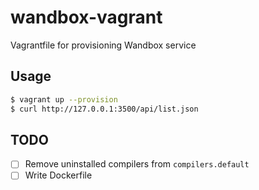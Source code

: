 # wandbox-vagrant

Vagrantfile for provisioning Wandbox service

## Usage

```sh
$ vagrant up --provision
$ curl http://127.0.0.1:3500/api/list.json
```

## TODO
- [ ] Remove uninstalled compilers from `compilers.default`
- [ ] Write Dockerfile
